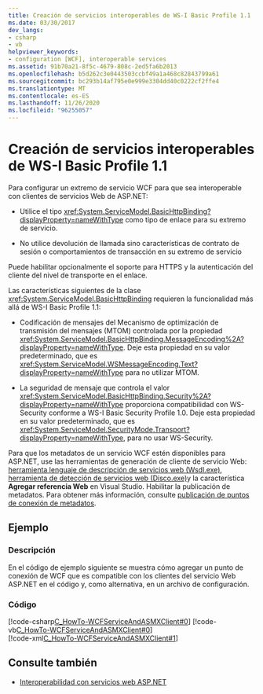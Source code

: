 ```yaml
---
title: Creación de servicios interoperables de WS-I Basic Profile 1.1
ms.date: 03/30/2017
dev_langs:
- csharp
- vb
helpviewer_keywords:
- configuration [WCF], interoperable services
ms.assetid: 91b70a21-8f5c-4679-808c-2ed5fa6b2013
ms.openlocfilehash: b5d262c3e0443503ccbf49a1a468c82843799a61
ms.sourcegitcommit: bc293b14af795e0e999e3304dd40c0222cf2ffe4
ms.translationtype: MT
ms.contentlocale: es-ES
ms.lasthandoff: 11/26/2020
ms.locfileid: "96255057"
---
```

# <a name="creating-ws-i-basic-profile-11-interoperable-services"></a>Creación de servicios interoperables de WS-I Basic Profile 1.1

Para configurar un extremo de servicio WCF para que sea interoperable con clientes de servicios Web de ASP.NET:  
  
- Utilice el tipo <xref:System.ServiceModel.BasicHttpBinding?displayProperty=nameWithType> como tipo de enlace para su extremo de servicio.  
  
- No utilice devolución de llamada sino características de contrato de sesión o comportamientos de transacción en su extremo de servicio  
  
Puede habilitar opcionalmente el soporte para HTTPS y la autenticación del cliente del nivel de transporte en el enlace.  
  
Las características siguientes de la clase <xref:System.ServiceModel.BasicHttpBinding> requieren la funcionalidad más allá de WS-I Basic Profile 1.1:  
  
- Codificación de mensajes del Mecanismo de optimización de transmisión del mensajes (MTOM) controlada por la propiedad <xref:System.ServiceModel.BasicHttpBinding.MessageEncoding%2A?displayProperty=nameWithType>. Deje esta propiedad en su valor predeterminado, que es <xref:System.ServiceModel.WSMessageEncoding.Text?displayProperty=nameWithType> para no utilizar MTOM.  
  
- La seguridad de mensaje que controla el valor <xref:System.ServiceModel.BasicHttpBinding.Security%2A?displayProperty=nameWithType> proporciona compatibilidad con WS-Security conforme a WS-I Basic Security Profile 1.0. Deje esta propiedad en su valor predeterminado, que es <xref:System.ServiceModel.SecurityMode.Transport?displayProperty=nameWithType>, para no usar WS-Security.  
  
Para que los metadatos de un servicio WCF estén disponibles para ASP.NET, use las herramientas de generación de cliente de servicio Web: [herramienta lenguaje de descripción de servicios web (Wsdl.exe)](/previous-versions/dotnet/netframework-4.0/7h3ystb6(v=vs.100)), [herramienta de detección de servicios web (Disco.exe)](/previous-versions/dotnet/netframework-4.0/cy2a3ybs(v=vs.100))y la característica **Agregar referencia Web** en Visual Studio. Habilitar la publicación de metadatos. Para obtener más información, consulte [publicación de puntos de conexión de metadatos](publishing-metadata-endpoints.md).  
  
## <a name="example"></a>Ejemplo  
  
### <a name="description"></a>Descripción  

 En el código de ejemplo siguiente se muestra cómo agregar un punto de conexión de WCF que es compatible con los clientes del servicio Web ASP.NET en el código y, como alternativa, en un archivo de configuración.  
  
### <a name="code"></a>Código  

 [!code-csharp[C_HowTo-WCFServiceAndASMXClient#0](../../../samples/snippets/csharp/VS_Snippets_CFX/c_howto-wcfserviceandasmxclient/cs/program.cs#0)]
 [!code-vb[C_HowTo-WCFServiceAndASMXClient#0](../../../samples/snippets/visualbasic/VS_Snippets_CFX/c_howto-wcfserviceandasmxclient/vb/program.vb#0)]  
 [!code-xml[C_HowTo-WCFServiceAndASMXClient#1](../../../samples/snippets/csharp/VS_Snippets_CFX/c_howto-wcfserviceandasmxclient/common/app.config#1)]  
  
## <a name="see-also"></a>Consulte también

- [Interoperabilidad con servicios web ASP.NET](./feature-details/interop-with-aspnet-web-services.md)
